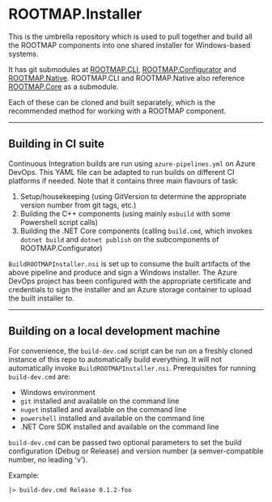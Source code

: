 # ROOTMAP.Installer

This is the umbrella repository which is used to pull together and build all the ROOTMAP components into one shared installer for Windows-based systems.

It has git submodules at [ROOTMAP.CLI](https://github.com/ROOTMAPSimulationModel/ROOTMAP.CLI), [ROOTMAP.Configurator](https://github.com/ROOTMAPSimulationModel/ROOTMAP.Configurator) and [ROOTMAP.Native](https://github.com/ROOTMAPSimulationModel/ROOTMAP.Installer). ROOTMAP.CLI and ROOTMAP.Native also reference [ROOTMAP.Core](https://github.com/ROOTMAPSimulationModel/ROOTMAP.Core) as a submodule.

Each of these can be cloned and built separately, which is the recommended method for working with a ROOTMAP component.

---

## Building in CI suite

Continuous Integration builds are run using `azure-pipelines.yml` on Azure DevOps. This YAML file can be adapted to run builds on different CI platforms if needed. Note that it contains three main flavours of task:

1. Setup/housekeeping (using GitVersion to determine the appropriate version number from git tags, etc.)
2. Building the C++ components (using mainly `msbuild` with some Powershell script calls)
3. Building the .NET Core components (calling `build.cmd`, which invokes `dotnet build` and `dotnet publish` on the subcomponents of ROOTMAP.Configurator)

`BuildROOTMAPInstaller.nsi` is set up to consume the built artifacts of the above pipeline and produce and sign a Windows installer. The Azure DevOps project has been configured with the appropriate certificate and credentials to sign the installer and an Azure storage container to upload the built installer to.

---

## Building on a local development machine

For convenience, the `build-dev.cmd` script can be run on a freshly cloned instance of this repo to automatically build everything. It will not automatically invoke `BuildROOTMAPInstaller.nsi`. Prerequisites for running `build-dev.cmd` are:

* Windows environment
* `git` installed and available on the command line
* `nuget` installed and available on the command line
* `powershell` installed and available on the command line
* .NET Core SDK installed and available on the command line

`build-dev.cmd` can be passed two optional parameters to set the build configuration (Debug or Release) and version number (a semver-compatible number, no leading 'v').

Example:

```
|> build-dev.cmd Release 0.1.2-foo